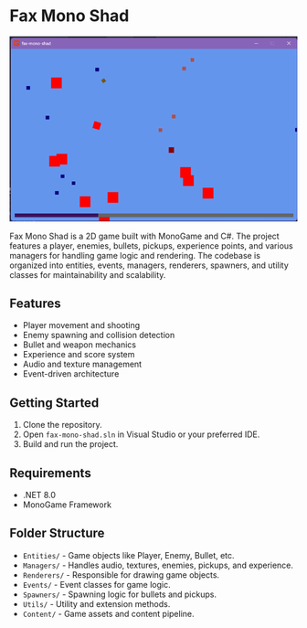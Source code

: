 # Fax Mono Shad

![alt text](screenshot.png)

Fax Mono Shad is a 2D game built with MonoGame and C#. The project features a player, enemies, bullets, pickups, experience points, and various managers for handling game logic and rendering. The codebase is organized into entities, events, managers, renderers, spawners, and utility classes for maintainability and scalability.

## Features
- Player movement and shooting
- Enemy spawning and collision detection
- Bullet and weapon mechanics
- Experience and score system
- Audio and texture management
- Event-driven architecture

## Getting Started
1. Clone the repository.
2. Open `fax-mono-shad.sln` in Visual Studio or your preferred IDE.
3. Build and run the project.

## Requirements
- .NET 8.0
- MonoGame Framework

## Folder Structure
- `Entities/` - Game objects like Player, Enemy, Bullet, etc.
- `Managers/` - Handles audio, textures, enemies, pickups, and experience.
- `Renderers/` - Responsible for drawing game objects.
- `Events/` - Event classes for game logic.
- `Spawners/` - Spawning logic for bullets and pickups.
- `Utils/` - Utility and extension methods.
- `Content/` - Game assets and content pipeline.

